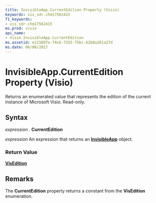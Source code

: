 ```yaml
---
title: InvisibleApp.CurrentEdition Property (Visio)
keywords: vis_sdr.chm17562415
f1_keywords:
- vis_sdr.chm17562415
ms.prod: visio
api_name:
- Visio.InvisibleApp.CurrentEdition
ms.assetid: e121097e-74c6-7355-75bc-62b8a261a27d
ms.date: 06/08/2017
---
```



# InvisibleApp.CurrentEdition Property (Visio)

Returns an enumerated value that represents the edition of the current instance of Microsoft Visio. Read-only.


## Syntax

 _expression_ . **CurrentEdition**

 _expression_ An expression that returns an **[InvisibleApp](invisibleapp-object-visio.md)** object.


### Return Value

 **[VisEdition](visedition-enumeration-visio.md)**


## Remarks

The **CurrentEdition** property returns a constant from the **VisEdition** enumeration.


